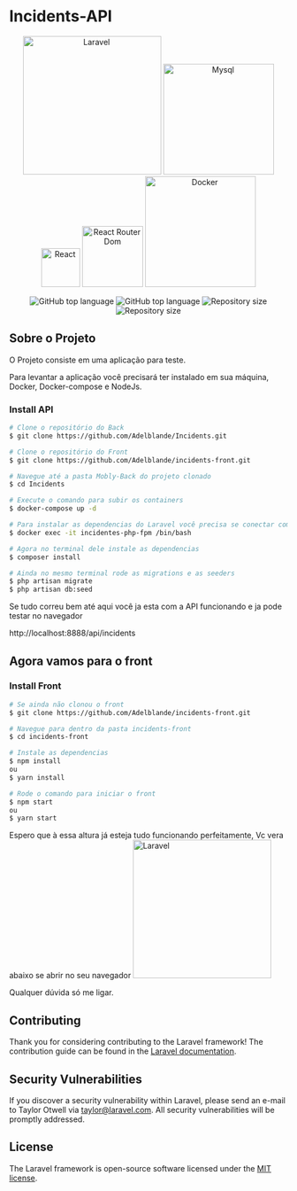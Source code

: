 # Incidents-API

<p align="center">
 
 <img alt="Laravel" src="https://github.com/Adelblande/Mobly-Back/blob/master/assets/laravel.svg" width="250">
 <img alt="Mysql" src="https://github.com/Adelblande/Mobly-Back/blob/master/assets/mysql.jpeg" width="200">
 <img alt="React" src="https://github.com/Adelblande/Mobly-Back/blob/master/assets/react.jpeg" width="70">
 <img alt="React Router Dom" src="https://github.com/Adelblande/Mobly-Back/blob/master/assets/router.jpeg" width="110">
 <img alt="Docker" src="https://github.com/Adelblande/Mobly-Back/blob/master/assets/docker.jpeg" width="200">
</p>

<p align="center">
  <img alt="GitHub top language" src="https://img.shields.io/github/languages/top/Adelblande/Incidents.svg" title="Incidents-API">
  <img alt="GitHub top language" src="https://img.shields.io/github/languages/top/Adelblande/incidents-front.svg" title="Incidents-Front">
  <img alt="Repository size" src="https://img.shields.io/github/repo-size/Adelblande/Incidents.svg" title="Incidents-API">
  <img alt="Repository size" src="https://img.shields.io/github/repo-size/Adelblande/incidents-front.svg" title="Incidents-Front">
</p>


## Sobre o Projeto

O Projeto consiste em uma aplicação para teste.

Para levantar a aplicação você precisará ter instalado em sua máquina, Docker, Docker-compose e NodeJs.

### Install API
```bash
# Clone o repositório do Back
$ git clone https://github.com/Adelblande/Incidents.git

# Clone o repositório do Front
$ git clone https://github.com/Adelblande/incidents-front.git

# Navegue até a pasta Mobly-Back do projeto clonado
$ cd Incidents

# Execute o comando para subir os containers
$ docker-compose up -d

# Para instalar as dependencias do Laravel você precisa se conectar com o container, execute o comando abaixo
$ docker exec -it incidentes-php-fpm /bin/bash

# Agora no terminal dele instale as dependencias
$ composer install

# Ainda no mesmo terminal rode as migrations e as seeders
$ php artisan migrate
$ php artisan db:seed

```
Se tudo correu bem até aqui você ja esta com a API funcionando e ja pode testar no navegador

http://localhost:8888/api/incidents <br>

## Agora vamos para o front

### Install Front
```bash
# Se ainda não clonou o front
$ git clone https://github.com/Adelblande/incidents-front.git

# Navegue para dentro da pasta incidents-front
$ cd incidents-front

# Instale as dependencias
$ npm install
ou
$ yarn install

# Rode o comando para iniciar o front
$ npm start
ou
$ yarn start
```

Espero que à essa altura já esteja tudo funcionando perfeitamente,
Vc vera abaixo se abrir no seu navegador
<img alt="Laravel" src="https://github.com/Adelblande/Mobly-Back/blob/master/assets/laravel.svg" width="250">

Qualquer dúvida só me ligar.


## Contributing

Thank you for considering contributing to the Laravel framework! The contribution guide can be found in the [Laravel documentation](https://laravel.com/docs/contributions).

## Security Vulnerabilities

If you discover a security vulnerability within Laravel, please send an e-mail to Taylor Otwell via [taylor@laravel.com](mailto:taylor@laravel.com). All security vulnerabilities will be promptly addressed.

## License

The Laravel framework is open-source software licensed under the [MIT license](https://opensource.org/licenses/MIT).

